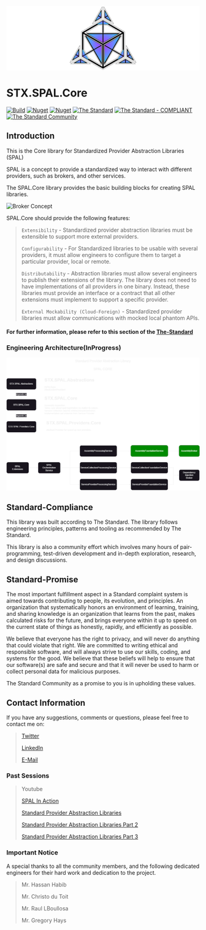 ![SPAL.Core](https://github.com/The-Standard-Organization/STX.SPAL.Core/blob/main/STX.SPAL.Core/Resources/Images/spalcore-gitlogo.png)

# STX.SPAL.Core

[![Build](https://github.com/The-Standard-Organization/STX.SPAL.Core/actions/workflows/build.yml/badge.svg)](https://github.com/The-Standard-Organization/STX.SPAL.Core/actions/workflows/build.yml)
[![Nuget](https://img.shields.io/nuget/v/STX.SPAL.Core?logo=nuget&style=default)](https://www.nuget.org/packages/STX.SPAL.Core)
[![Nuget](https://img.shields.io/nuget/dt/STX.SPAL.Core?logo=nuget&style=default&color=blue&label=Downloads)](https://www.nuget.org/packages/STX.SPAL.Core)
[![The Standard](https://img.shields.io/github/v/release/hassanhabib/The-Standard?filter=v2.10.1&style=default&label=Standard%20Version&color=2ea44f)](https://github.com/hassanhabib/The-Standard)
[![The Standard - COMPLIANT](https://img.shields.io/badge/The_Standard-COMPLIANT-2ea44f)](https://github.com/hassanhabib/The-Standard)
[![The Standard Community](https://img.shields.io/discord/934130100008538142?color=%237289da&label=The%20Standard%20Community&logo=Discord)](https://discord.gg/vdPZ7hS52X)

## Introduction
This is the Core library for Standardized Provider Abstraction Libraries (SPAL)

SPAL is a concept to provide a standardized way to interact with different providers, such as brokers, and other services.

The SPAL.Core library provides the basic building blocks for creating SPAL libraries.

![Broker Concept](https://raw.githubusercontent.com/hassanhabib/The-Standard/master/1.%20Brokers/Resources/Brokers-1.8.0.png)

SPAL.Core should provide the following features:
>`Extensibility` - Standardized provider abstraction libraries must be extensible to support more external providers.
>
>`Configurability` - For Standardized libraries to be usable with several providers, it must allow engineers to configure them to target a particular provider, local or remote.
>
>`Distributability` - Abstraction libraries must allow several engineers to publish their extensions of the library. The library does not need to have implementations of all providers in one binary. Instead, these libraries must provide an interface or a contract that all other extensions must implement to support a specific provider.
>
>`External Mockability (Cloud-Foreign)` - Standardized provider libraries must allow communications with mocked local phantom APIs.


#### For further information, please refer to this section of the [The-Standard](https://github.com/hassanhabib/The-Standard/blob/master/1.%20Brokers/1.8%20Broker%20Provider%20Abstraction.md)

### Engineering Architecture(InProgress)

![Current Engineering](https://github.com/The-Standard-Organization/STX.SPAL.Core/blob/main/STX.SPAL.Core/Resources/Diagrams/spal-diagram-05292024.png)

## Standard-Compliance
This library was built according to The Standard. The library follows engineering principles, patterns and tooling as recommended by The Standard.

This library is also a community effort which involves many hours of pair-programming, test-driven development and in-depth exploration, research, and design discussions.

## Standard-Promise
The most important fulfillment aspect in a Standard complaint system is aimed towards contributing to people, its evolution, and principles.
An organization that systematically honors an environment of learning, training, and sharing knowledge is an organization that learns from the past, makes calculated risks for the future, 
and brings everyone within it up to speed on the current state of things as honestly, rapidly, and efficiently as possible. 
 
We believe that everyone has the right to privacy, and will never do anything that could violate that right.
We are committed to writing ethical and responsible software, and will always strive to use our skills, coding, and systems for the good.
We believe that these beliefs will help to ensure that our software(s) are safe and secure and that it will never be used to harm or collect personal data for malicious purposes.
 
The Standard Community as a promise to you is in upholding these values.

## Contact Information

If you have any suggestions, comments or questions, please feel free to contact me on:

>[Twitter](https://twitter.com/hassanrezkhabib)
>
>[LinkedIn](https://www.linkedin.com/in/hassanrezkhabib/)
>
>[E-Mail](mailto:hassanhabib@live.com)

### Past Sessions

>Youtube
>
>[SPAL In Action](https://www.youtube.com/watch?v=gCDo24dJ5Fg)
>
>[Standard Provider Abstraction Libraries](https://www.youtube.com/watch?v=JEb0BA8CgFk)
>
>[Standard Provider Abstraction Libraries Part 2](https://www.youtube.com/watch?v=gvoskMQRqHU)
>
>[Standard Provider Abstraction Libraries Part 3](https://www.youtube.com/watch?v=98_9I2hpaKA&t=623s)
>

### Important Notice
A special thanks to all the community members, and the following dedicated engineers for their hard work and dedication to the project.
>Mr. Hassan Habib
>
>Mr. Christo du Toit
>
>Mr. Raul LBoullosa
>
>Mr. Gregory Hays
